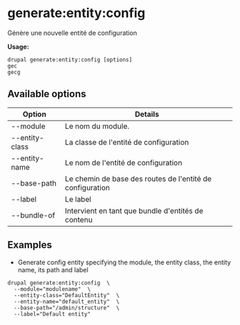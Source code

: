 # generate:entity:config
Génère une nouvelle entité de configuration

**Usage:**
```
drupal generate:entity:config [options]
gec
gecg
```

## Available options
Option | Details
-------|-------------
--module | Le nom du module.
--entity-class | La classe de l'entité de configuration
--entity-name | Le nom de l'entité de configuration
--base-path | Le chemin de base des routes de l'entité de configuration
--label | Le label
--bundle-of | Intervient en tant que bundle d'entités de contenu

## Examples
* Generate config entity specifying the module, the entity class, the entity name, its path and label
```
drupal generate:entity:config  \
  --module="modulename"  \
  --entity-class="DefaultEntity"  \
  --entity-name="default_entity"  \
  --base-path="/admin/structure"  \
  --label="Default entity"
```
